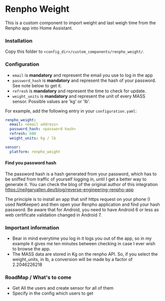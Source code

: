 # Renpho Weight

This is a custom component to import weight and last weigh time from the Renpho app into Home Assistant.

### Installation

Copy this folder to `<config_dir>/custom_components/renpho_weight/`.


### Configuration

- `email` is **mandatory** and represent the email you use to log in the app
- `password_hash` is **mandatory** and represent the hash of your password.  See note below to get it.
- `refresh` is **mandatory** and represent the time to check for update. 
- `weight_units` is **mandatory** and represent the unit of every MASS sensor.  Possible values are 'kg' or 'lb'.

For example, add the following entry in your `configuration.yaml`:

```yaml
renpho_weight:
  email: <email address>
  password_hash: <password hash>
  refresh: 600
  weight_units: kg / lb

sensor:
  platform: renpho_weight
```


#### Find you password hash

The password hash is a hash generated from your password, which has to be sniffed from traffic of yourself logging in, until I get a better way to generate it.
You can check the blog of the original author of this integration https://neilgaryallen.dev/blog/reverse-engineering-renpho-app

The principle is to install an app that snif https request on your phone (I used NetKeeper) and then open your Renpho application and find your hash password.
Be aware that for Android, you need to have Android 6 or less as web certificate validation changed in Android 7.

### Important information
- Bear in mind everytime you log in it logs you out of the app, so in my example it gives me ten minutes between checking in case I ever wish to browse the app.
- The MASS data are stored in Kg on the renpho API.  So, if you select the weight_units, in lb, a conversion will be made by a factor of 2.2046226218


### RoadMap / What's to come
- Get All the users and create sensor for all of them
- Specify in the config which users to get